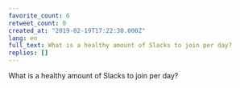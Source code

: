 ```yaml
---
favorite_count: 6
retweet_count: 0
created_at: "2019-02-19T17:22:30.000Z"
lang: en
full_text: What is a healthy amount of Slacks to join per day?
replies: []
---
```


What is a healthy amount of Slacks to join per day?

